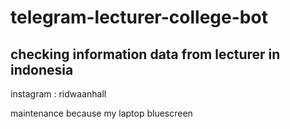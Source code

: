 # telegram-lecturer-college-bot
## checking information data from lecturer in indonesia
instagram : ridwaanhall

maintenance because my laptop bluescreen